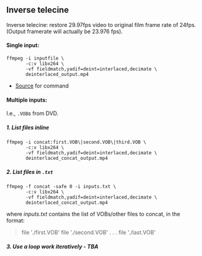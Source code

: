 ## Inverse telecine

Inverse telecine: restore 29.97fps video to original film frame rate of 24fps. (Output framerate will actually be 23.976 fps).

#### Single input:  

```
ffmpeg -i inputfile \
       -c:v libx264 \
       -vf fieldmatch,yadif=deint=interlaced,decimate \
       deinterlaced_output.mp4
```
* [Source](https://forum.doom9.org/showthread.php?t=172289) for command

<!-- TEST:
ffmpeg -i VTS_01_1.VOB -c:v libx264 -preset veryfast -vf fieldmatch,yadif=deint=interlaced,decimate deinterlaced_output.mp4 -->

#### Multiple inputs:

I.e., `.VOB`s from DVD.

##### 1. List files inline

```
ffmpeg -i concat:first.VOB\|second.VOB\|third.VOB \
       -c:v libx264 \
       -vf fieldmatch,yadif=deint=interlaced,decimate \
       deinterlaced_concat_output.mp4
```

<!-- TEST:
ffmpeg -i concat:VTS_01_1.VOB\|VTS_01_2.VOB -c:v libx264 -preset veryfast -vf fieldmatch,yadif=deint=interlaced,decimate deinterlaced_concat.mp4 -->
<!-- ffmpeg -i concat:VTS_01_0.VOB\|VTS_01_1.VOB -c:v libx264 -preset veryfast -vf fieldmatch,yadif=deint=interlaced,decimate deinterlaced_concat_just2.mp4 -->

##### 2. List files in `.txt`

```
ffmpeg -f concat -safe 0 -i inputs.txt \
       -c:v libx264 \
       -vf fieldmatch,yadif=deint=interlaced,decimate \
       deinterlaced_concat_output.mp4
```

where _inputs.txt_ contains the list of VOBs/other files to concat, in the format:

<blockquote>file './first.VOB'  
file './second.VOB'  
. . .  
file './last.VOB'</blockquote>

<!-- TEST:
ffmpeg -f concat -safe 0 -i inputs.txt -c:v libx264 -preset veryfast -vf fieldmatch,yadif=deint=interlaced,decimate deinterlaced_concat_list.mp4 -->

##### 3. Use a loop work iteratively - TBA

<!-- The all-in-one method, [using a loop](https://trac.ffmpeg.org/wiki/Concatenate#demuxer). The following will concat, transcode and IVTC all `.VOB` files in a directory:

```
ffmpeg -f concat -safe 0 \
       -i <(for f in ./*.VOB; do echo "file '$PWD/$f'"; done) \
       -c:v libx264 \
       -vf fieldmatch,yadif=deint=interlaced,decimate \
       deinterlaced_output.mp4

```

TEST 1:
ffmpeg -f concat -safe 0 -i <(for f in ./*.VOB; do echo "file '$PWD/$f'"; done) -c:v libx264 -preset ultrafast -vf fieldmatch,yadif=deint=interlaced,decimate deinterlaced_output_loop.mp4
// The above doesn't seem to concat :(

TEST 2
ffmpeg -f concat -safe 0 -i <(find . -name '*.VOB' -printf "file '$PWD/%p'\n") -c:v libx264 -preset ultrafast -vf fieldmatch,yadif=deint=interlaced,decimate deinterlaced_output_loop_test2.mp4
// in prog

TEST 3
ffmpeg -f concat -safe 0 -i <(printf "file '$PWD/%s'\n" ./*.VOB) -c:v libx264 -preset ultrafast -vf fieldmatch,yadif=deint=interlaced,decimate deinterlaced_output_loop.mp4

**Note**: Preferred method is no. 3, but of the first two, ffmpeg seemed happier with no.1 (inline concat) than no. 2 (`.txt` input). Unsure why. -->
